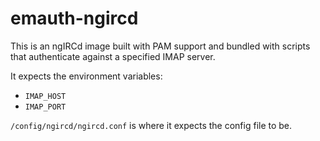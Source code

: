 # emauth-ngircd

This is an ngIRCd image built with PAM support and bundled with
scripts that authenticate against a specified IMAP server.

It expects the environment variables:

- `IMAP_HOST`
- `IMAP_PORT`

`/config/ngircd/ngircd.conf` is where it expects the config file to be.
